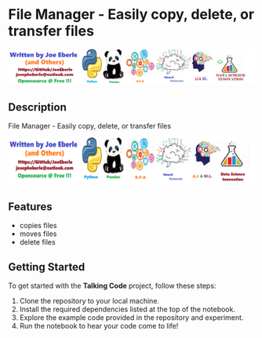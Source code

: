 # File Manager - Easily copy, delete, or transfer files

![solution code Logo](code.png)

## Description

File Manager - Easily copy, delete, or transfer files

![Developer Logo](developer.png)


## Features

- copies files
- moves files
- delete files

## Getting Started

To get started with the **Talking Code** project, follow these steps:

1. Clone the repository to your local machine.
2. Install the required dependencies listed at the top of the notebook.
3. Explore the example code provided in the repository and experiment.
4. Run the notebook to hear your code come to life!

 


